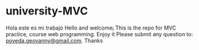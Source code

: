 # university-MVC

Hola este es mi trabajo Hello and welcome¡ This is the repo for MVC practice, course web programming. Enjoy it
Please submit any question to: poveda.geovanny@gmail.com. Thanks 
